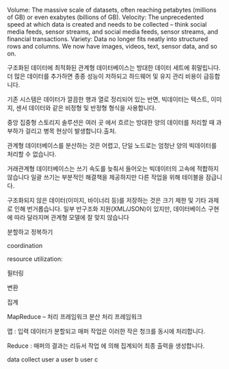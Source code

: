 Volume: The massive scale of datasets, often reaching petabytes (millions of GB) or even exabytes (billions of GB).
Velocity: The unprecedented speed at which data is created and needs to be collected – think social media feeds, sensor streams, and social media feeds, sensor streams, and financial transactions.
Variety: Data no longer fits neatly into structured rows and columns. We now have images, videos, text, sensor data, and so on.


구조화된 데이터에 최적화된 관계형 데이터베이스는 방대한 데이터 세트에 휘말립니다. 더 많은 데이터를 추가하면 종종 성능이 저하되고 하드웨어 및 유지 관리 비용이 급등합니다.

기존 시스템은 데이터가 깔끔한 행과 열로 정리되어 있는 반면, 빅데이터는 텍스트, 이미지, 센서 데이터와 같은 비정형 및 반정형 형식을 사용합니다.

중앙 집중형 스토리지 솔루션은 여러 곳 에서 흐르는 방대한 양의 데이터를 처리할 때 과부하가 걸리고 병목 현상이 발생합니다.출처.


관계형 데이터베이스를 분산하는 것은 어렵고, 단일 노드로는 엄청난 양의 빅데이터를 처리할 수 없습니다.

거래관계형 데이터베이스는 쓰기 속도를 늦춰서 들어오는 빅데이터의 고속에 적합하지 않습니다
 일괄 쓰기는 부분적인 해결책을 제공하지만 다른 작업을 위해 테이블을 잠급니다.

구조화되지 않은 데이터(이미지, 바이너리 등)를 저장하는 것은 크기 제한 및 기타 과제로 인해 번거롭습니다. 일부 반구조화 지원(XML/JSON)이 있지만, 데이터베이스 구현에 따라 달라지며 관계형 모델에 잘 맞지 않습니다

분할하고 정복하기 

coordination 

resource utilization:


필터링

변환

집계 


MapReduce – 처리 프레임워크
분산 처리 프레임워크

맵 : 입력 데이터가 분할되고 매퍼 작업은 이러한 작은 청크를 동시에 처리합니다.

Reduce : 매퍼의 결과는 리듀서 작업 에 의해 집계되어 최종 출력을 생성합니다.



data collect
user a
user b
user c




















































































































































































































































































































































































































































































































































































































































































































































































































































































































































































































































































































































































































































































































































































































































































































































































































































































































































































































































































































































































































































































































































































































































































































































































































































































































